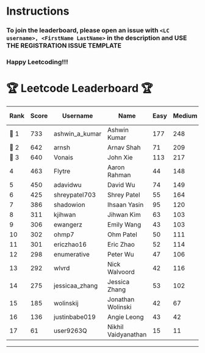 # Instructions
### To join the leaderboard, please open an issue with `<LC username>, <FirstName LastName>` in the description and USE THE REGISTRATION ISSUE TEMPLATE
### Happy Leetcoding!!!


# 🏆 Leetcode Leaderboard 🏆

| Rank | Score | Username       | Name | Easy | Medium | Hard | Problems Solved |
|------|----------------|-----------------|-------------------|--------------|--------------|--------------|--------------|
| 🥇 1 | 733 | ashwin_a_kumar | Ashwin Kumar | 177 | 248 | 20 | 445 |
| 🥈 2 | 642 | arnsh | Arnav Shah | 71 | 209 | 51 | 331 |
| 🥉 3 | 640 | Vonais | John Xie | 113 | 217 | 31 | 361 |
| 4 | 463 | Flytre | Aaron Rahman | 44 | 148 | 41 | 233 |
| 5 | 450 | adavidwu | David Wu | 74 | 149 | 26 | 249 |
| 6 | 425 | shreypatel703 | Shrey Patel | 55 | 164 | 14 | 233 |
| 7 | 386 | shadowion | Ihsaan Yasin | 95 | 120 | 17 | 232 |
| 8 | 311 | kjihwan | Jihwan Kim | 63 | 103 | 14 | 180 |
| 9 | 306 | ewangerz | Emily Wang | 43 | 103 | 19 | 165 |
| 10 | 302 | ohmp7 | Ohm Patel | 50 | 111 | 10 | 171 |
| 11 | 301 | ericzhao16 | Eric Zhao | 52 | 114 | 7 | 173 |
| 12 | 298 | enumerative | Peter Wu | 47 | 106 | 13 | 166 |
| 13 | 292 | wlvrd | Nick Walvoord | 42 | 116 | 6 | 164 |
| 14 | 275 | jessicaa_zhang | Jessica Zhang | 53 | 102 | 6 | 161 |
| 15 | 185 | wolinskij | Jonathan Wolinski | 42 | 67 | 3 | 112 |
| 16 | 136 | justinbabe019 | Angie Leong | 43 | 42 | 3 | 88 |
| 17 | 61 | user9263Q | Nikhil Vaidyanathan | 15 | 11 | 8 | 34 |
---